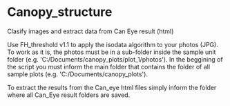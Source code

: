 # Canopy_structure
 Clasify images and extract data from Can Eye result (html)

Use FH_threshold v1.1 to apply the isodata algorithm to your photos (JPG). 
To work as it is, the photos must be in a sub-folder inside the sample unit folder (e.g. 'C:/Documents/canopy_plots/plot_1/photos').
In the beggining of the script you must inform the main folder that contains the folder of all sample plots (e.g. 'C:/Documents/canopy_plots'). 

To extract the results from the Can_eye html files simply inform the folder where all Can_Eye result folders are saved.

